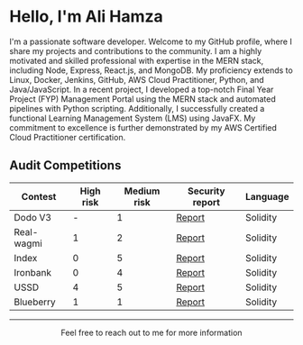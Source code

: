 

<!-- Your Name and Introduction -->
# Hello, I'm Ali Hamza

I'm a passionate software developer. Welcome to my GitHub profile, where I share my projects and contributions to the community.
I am a highly motivated and skilled professional with expertise in the
MERN stack, including Node, Express, React.js, and MongoDB. My
proficiency extends to Linux, Docker, Jenkins, GitHub, AWS Cloud
Practitioner, Python, and Java/JavaScript. In a recent project, I developed
a top-notch Final Year Project (FYP) Management Portal using the MERN
stack and automated pipelines with Python scripting. Additionally, I successfully created a functional Learning
Management System (LMS) using JavaFX. My commitment to excellence
is further demonstrated by my AWS Certified Cloud Practitioner
certification.




## Audit Competitions
| Contest          | High risk | Medium risk |  Security report | Language |
| -----------------| ----------| ------------| -----------------| ---------| 
| Dodo V3          | -         | 1           |  [Report](https://audits.sherlock.xyz/contests/89/report)               | Solidity | 
| Real-wagmi       | 1         | 2           |  [Report](https://audits.sherlock.xyz/contests/88/report)               | Solidity | 
| Index            | 0         | 5           |  [Report](https://audits.sherlock.xyz/contests/81/report)               | Solidity | 
| Ironbank         | 0         | 4           |  [Report](https://audits.sherlock.xyz/contests/84/report)               | Solidity | 
| USSD             | 4         | 5           |  [Report](https://audits.sherlock.xyz/contests/82/report)               | Solidity | 
| Blueberry        | 1         | 1           |  [Report](https://audits.sherlock.xyz/contests/69/report)               | Solidity |





<!-- GitHub Stats 
 📈 GitHub Stats

![GitHub Stats](https://github-readme-stats.vercel.app/api?username=Nabeel-javaid&show_icons=true&count_private=true&hide=contribs,prs&theme=radical)-->

<!-- Technologies & Tools 
## 🛠 Technologies & Tools

- List some of the technologies and tools you use, e.g. languages, frameworks, etc.
-->
<!-- Featured Repositories 
## 📚 Featured Issues (Solo)

- [Issue 1](https://github.com/code-423n4/2023-06-lybra-findings/issues/484)
- [Issue 2](https://github.com/sherlock-audit/2023-04-hubble-exchange-judging/issues/234)-->



---
<p align="center">
  Feel free to reach out to me for more information
</p>

<!--
**hamza442-ali/hamza442-ali** is a ✨ _special_ ✨ repository because its `README.md` (this file) appears on your GitHub profile.

- 🔭 I’m currently working on ...
- 🌱 I’m currently learning ...
- 👯 I’m looking to collaborate on ...
- 🤔 I’m looking for help with ...
- 💬 Ask me about ...
- 📫 How to reach me: ...
- 😄 Pronouns: ...
- ⚡ Fun fact: ...
-->

